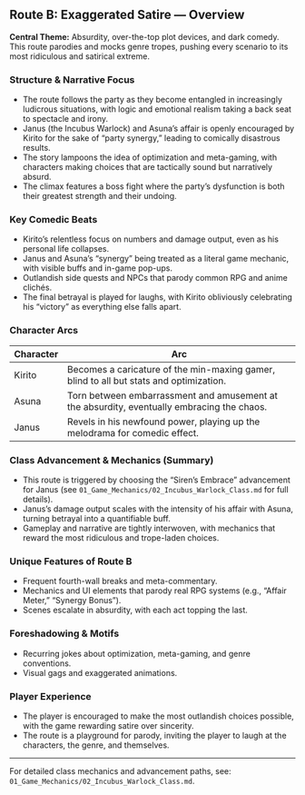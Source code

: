 ## Route B: Exaggerated Satire — Overview

**Central Theme:** Absurdity, over-the-top plot devices, and dark comedy. This route parodies and mocks genre tropes, pushing every scenario to its most ridiculous and satirical extreme.

### Structure & Narrative Focus
- The route follows the party as they become entangled in increasingly ludicrous situations, with logic and emotional realism taking a back seat to spectacle and irony.
- Janus (the Incubus Warlock) and Asuna’s affair is openly encouraged by Kirito for the sake of “party synergy,” leading to comically disastrous results.
- The story lampoons the idea of optimization and meta-gaming, with characters making choices that are tactically sound but narratively absurd.
- The climax features a boss fight where the party’s dysfunction is both their greatest strength and their undoing.

### Key Comedic Beats
- Kirito’s relentless focus on numbers and damage output, even as his personal life collapses.
- Janus and Asuna’s “synergy” being treated as a literal game mechanic, with visible buffs and in-game pop-ups.
- Outlandish side quests and NPCs that parody common RPG and anime clichés.
- The final betrayal is played for laughs, with Kirito obliviously celebrating his “victory” as everything else falls apart.

### Character Arcs
| Character | Arc |
|-----------|-----|
| Kirito    | Becomes a caricature of the min-maxing gamer, blind to all but stats and optimization. |
| Asuna     | Torn between embarrassment and amusement at the absurdity, eventually embracing the chaos. |
| Janus     | Revels in his newfound power, playing up the melodrama for comedic effect. |

### Class Advancement & Mechanics (Summary)
- This route is triggered by choosing the “Siren’s Embrace” advancement for Janus (see `01_Game_Mechanics/02_Incubus_Warlock_Class.md` for full details).
- Janus’s damage output scales with the intensity of his affair with Asuna, turning betrayal into a quantifiable buff.
- Gameplay and narrative are tightly interwoven, with mechanics that reward the most ridiculous and trope-laden choices.

### Unique Features of Route B
- Frequent fourth-wall breaks and meta-commentary.
- Mechanics and UI elements that parody real RPG systems (e.g., “Affair Meter,” “Synergy Bonus”).
- Scenes escalate in absurdity, with each act topping the last.

### Foreshadowing & Motifs
- Recurring jokes about optimization, meta-gaming, and genre conventions.
- Visual gags and exaggerated animations.

### Player Experience
- The player is encouraged to make the most outlandish choices possible, with the game rewarding satire over sincerity.
- The route is a playground for parody, inviting the player to laugh at the characters, the genre, and themselves.

---
For detailed class mechanics and advancement paths, see: `01_Game_Mechanics/02_Incubus_Warlock_Class.md`.
